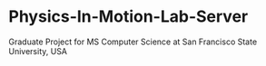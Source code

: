 # Physics-In-Motion-Lab-Server
Graduate Project for MS Computer Science at San Francisco State University, USA 
